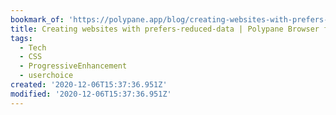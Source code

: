```yaml
---
bookmark_of: 'https://polypane.app/blog/creating-websites-with-prefers-reduced-data/'
title: Creating websites with prefers-reduced-data | Polypane Browser for Developers
tags:
  - Tech
  - CSS
  - ProgressiveEnhancement
  - userchoice
created: '2020-12-06T15:37:36.951Z'
modified: '2020-12-06T15:37:36.951Z'
---
```

 
